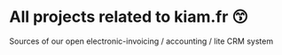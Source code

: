 # All projects related to kiam.fr 😙

Sources of our open electronic-invoicing / accounting / lite CRM system 
